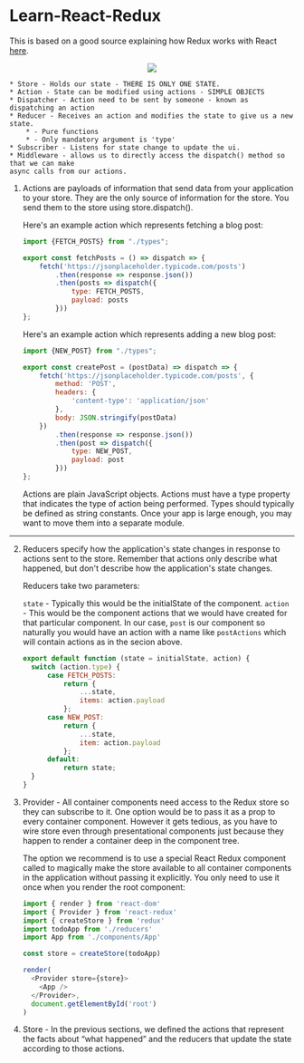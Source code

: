 # Learn-React-Redux

This is based on a good source explaining how Redux works with React [here](https://www.youtube.com/watch?v=93p3LxR9xfM&t).

<p align="center">
    <img src="https://user-images.githubusercontent.com/29547780/59553727-15c87780-8f91-11e9-8035-aaab63a7f18f.png" />
</p>

    * Store - Holds our state - THERE IS ONLY ONE STATE.
    * Action - State can be modified using actions - SIMPLE OBJECTS
    * Dispatcher - Action need to be sent by someone - known as dispatching an action
    * Reducer - Receives an action and modifies the state to give us a new state.
        * - Pure functions
        * - Only mandatory argument is 'type'
    * Subscriber - Listens for state change to update the ui.
    * Middleware - allows us to directly access the dispatch() method so that we can make
    async calls from our actions.
    
1) Actions are payloads of information that send data from your application to your store. They are the only source of information for the store. You send them to the store using store.dispatch().
   
   Here's an example action which represents fetching a blog post:
   
   ```js
   import {FETCH_POSTS} from "./types";
   
   export const fetchPosts = () => dispatch => {
       fetch('https://jsonplaceholder.typicode.com/posts')
           .then(response => response.json())
           .then(posts => dispatch({
               type: FETCH_POSTS,
               payload: posts
           }))
   };
   ```
   
   Here's an example action which represents adding a new blog post:
   
   ```js
   import {NEW_POST} from "./types";
   
   export const createPost = (postData) => dispatch => {
       fetch('https://jsonplaceholder.typicode.com/posts', {
           method: 'POST',
           headers: {
               'content-type': 'application/json'
           },
           body: JSON.stringify(postData)
       })
           .then(response => response.json())
           .then(post => dispatch({
               type: NEW_POST,
               payload: post
           }))
   };
   ```
   
   Actions are plain JavaScript objects. Actions must have a type property that indicates the type of action being performed. Types should typically be defined as string constants. Once your app is large enough, you may want to move them into a separate module.

---

2) Reducers specify how the application's state changes in response to actions sent to the store. Remember that actions only describe what happened, but don't describe how the application's state changes.
    
    Reducers take two parameters:
    
    `state` - Typically this would be the initialState of the component.
    `action` - This would be the component actions that we would have created for that
    particular component. In our case, `post` is our component so naturally you would have
    an action with a name like `postActions` which will contain actions as in the secion above.
   
    ```js
    export default function (state = initialState, action) {
      switch (action.type) {
          case FETCH_POSTS:
              return {
                  ...state,
                  items: action.payload
              };
          case NEW_POST:
              return {
                  ...state,
                  item: action.payload
              };
          default:
              return state;
      }
    }
    ```

3) Provider - All container components need access to the Redux store so they can subscribe to it. One option would be to pass it as a prop to every container component. However it gets tedious, as you have to wire store even through presentational components just because they happen to render a container deep in the component tree.

    The option we recommend is to use a special React Redux component called <Provider> to magically make the store available to all container components in the application without passing it explicitly. You only need to use it once when you render the root component:
    
    ```js
    import { render } from 'react-dom'
    import { Provider } from 'react-redux'
    import { createStore } from 'redux'
    import todoApp from './reducers'
    import App from './components/App'
    
    const store = createStore(todoApp)
    
    render(
      <Provider store={store}>
        <App />
      </Provider>,
      document.getElementById('root')
    )
    ```
    
4) Store - In the previous sections, we defined the actions that represent the facts about “what happened” and the reducers that update the state according to those actions.

   
<!-- TODO: Add more reading info on REDUX lifecycle. -->